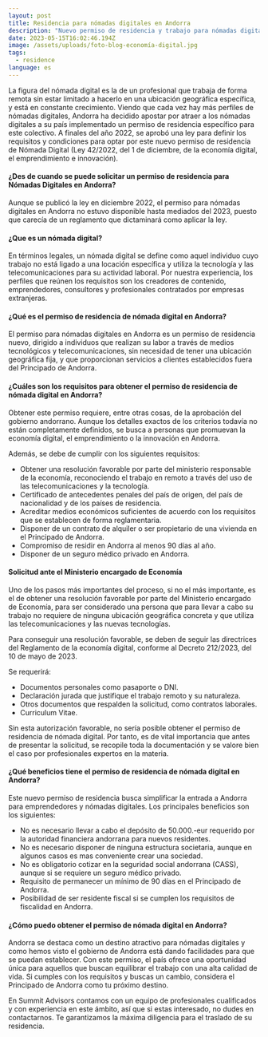 ```yaml
---
layout: post
title: Residencia para nómadas digitales en Andorra
description: "Nuevo permiso de residencia y trabajo para nómadas digitales. "
date: 2023-05-15T16:02:46.194Z
image: /assets/uploads/foto-blog-economía-digital.jpg
tags:
  - residence
language: es
---
```

La figura del nómada digital es la de un profesional que trabaja de forma remota sin estar limitado a hacerlo en una ubicación geográfica específica, y está en constante crecimiento. Viendo que cada vez hay más perfiles de nómadas digitales, Andorra ha decidido apostar por atraer a los nómadas digitales a su país implementado un permiso de residencia específico para este colectivo. A finales del año 2022, se aprobó una ley para definir los requisitos y condiciones para optar por este nuevo permiso de residencia de Nómada Digital (Ley 42/2022, del 1 de diciembre, de la economía digital, el emprendimiento e innovación).

#### ¿Des de cuando se puede solicitar un permiso de residencia para Nómadas Digitales en Andorra?

Aunque se publicó la ley en diciembre 2022, el permiso para nómadas digitales en Andorra no estuvo disponible hasta mediados del 2023, puesto que carecía de un reglamento que dictaminará como aplicar la ley.

#### ¿Que es un nómada digital?

En términos legales, un nómada digital se define como aquel individuo cuyo trabajo no está ligado a una locación específica y utiliza la tecnología y las telecomunicaciones para su actividad laboral. Por nuestra experiencia, los perfiles que reúnen los requisitos son los creadores de contenido, emprendedores, consultores y profesionales contratados por empresas extranjeras.

#### ¿Qué es el permiso de residencia de nómada digital en Andorra?

El permiso para nómadas digitales en Andorra es un permiso de residencia nuevo, dirigido a individuos que realizan su labor a través de medios tecnológicos y telecomunicaciones, sin necesidad de tener una ubicación geográfica fija, y que proporcionan servicios a clientes establecidos fuera del Principado de Andorra.

#### ¿Cuáles son los requisitos para obtener el permiso de residencia de nómada digital en Andorra?

Obtener este permiso requiere, entre otras cosas, de la aprobación del gobierno andorrano. Aunque los detalles exactos de los criterios todavía no están completamente definidos, se busca a personas que promuevan la economía digital, el emprendimiento o la innovación en Andorra.

Además, se debe de cumplir con los siguientes requisitos:

* Obtener una resolución favorable por parte del ministerio responsable de la economía, reconociendo el trabajo en remoto a través del uso de las telecomunicaciones y la tecnología.
* Certificado de antecedentes penales del país de origen, del país de nacionalidad y de los países de residencia. 
* Acreditar medios económicos suficientes de acuerdo con los requisitos que se establecen de forma reglamentaria.
* Disponer de un contrato de alquiler o ser propietario de una vivienda en el Principado de Andorra.
* Compromiso de residir en Andorra al menos 90 días al año.
* Disponer de un seguro médico privado en Andorra.

#### Solicitud ante el Ministerio encargado de Economía

Uno de los pasos más importantes del proceso, si no el más importante, es el de obtener una resolución favorable por parte del Ministerio encargado de Economía, para ser considerado una persona que para llevar a cabo su trabajo no requiere de ninguna ubicación geográfica concreta y que utiliza las telecomunicaciones y las nuevas tecnologías.

Para conseguir una resolución favorable, se deben de seguir las directrices del Reglamento de la economía digital, conforme al Decreto 212/2023, del 10 de mayo de 2023. 

Se requerirá:

* Documentos personales como pasaporte o DNI.
* Declaración jurada que justifique el trabajo remoto y su naturaleza.
* Otros documentos que respalden la solicitud, como contratos laborales.
* Curriculum Vitae.

Sin esta autorización favorable, no sería posible obtener el permiso de residencia de nómada digital. Por tanto, es de vital importancia que antes de presentar la solicitud, se recopile toda la documentación y se valore bien el caso por profesionales expertos en la materia.

#### ¿Qué beneficios tiene el permiso de residencia de nómada digital en Andorra?

Este nuevo permiso de residencia busca simplificar la entrada a Andorra para emprendedores y nómadas digitales. Los principales beneficios son los siguientes:

* No es necesario llevar a cabo el depósito de 50.000.-eur requerido por la autoridad financiera andorrana para nuevos residentes.
* No es necesario disponer de ninguna estructura societaria, aunque en algunos casos es mas conveniente crear una sociedad.
* No es obligatorio cotizar en la seguridad social andorrana (CASS), aunque si se requiere un seguro médico privado.
* Requisito de permanecer un mínimo de 90 días en el Principado de Andorra.
* Posibilidad de ser residente fiscal si se cumplen los requisitos de fiscalidad en Andorra.

#### ¿Cómo puedo obtener el permiso de nómada digital en Andorra?

Andorra se destaca como un destino atractivo para nómadas digitales y como hemos visto el gobierno de Andorra está dando facilidades para que se puedan establecer. Con este permiso, el país ofrece una oportunidad única para aquellos que buscan equilibrar el trabajo con una alta calidad de vida. Si cumples con los requisitos y buscas un cambio, considera el Principado de Andorra como tu próximo destino.

En Summit Advisors contamos con un equipo de profesionales cualificados y con experiencia en este ámbito, así que si estas interesado, no dudes en contactarnos. Te garantizamos la máxima diligencia para el traslado de su residencia.
